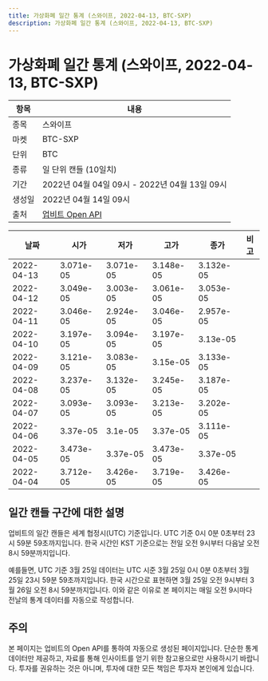 ```yaml
---
title: 가상화폐 일간 통계 (스와이프, 2022-04-13, BTC-SXP)
description: 가상화폐 일간 통계 (스와이프, 2022-04-13, BTC-SXP)
---
```



가상화폐 일간 통계 (스와이프, 2022-04-13, BTC-SXP)
===

|항목|내용|
|--|--|
|종목|스와이프|
|마켓|BTC-SXP|
|단위|BTC|
|종류|일 단위 캔들 (10일치)|
|기간|2022년 04월 04일 09시 - 2022년 04월 13일 09시|
|생성일|2022년 04월 14일 09시|
|출처|[업비트 Open API](https://docs.upbit.com)|


|날짜|시가|저가|고가|종가|비고|
|--|--|--|--|--|--|
|2022-04-13|3.071e-05|3.071e-05|3.148e-05|3.132e-05|    |
|2022-04-12|3.049e-05|3.003e-05|3.061e-05|3.053e-05|    |
|2022-04-11|3.046e-05|2.924e-05|3.046e-05|2.957e-05|    |
|2022-04-10|3.197e-05|3.094e-05|3.197e-05|3.13e-05|    |
|2022-04-09|3.121e-05|3.083e-05|3.15e-05|3.133e-05|    |
|2022-04-08|3.237e-05|3.132e-05|3.245e-05|3.187e-05|    |
|2022-04-07|3.093e-05|3.093e-05|3.213e-05|3.202e-05|    |
|2022-04-06|3.37e-05|3.1e-05|3.37e-05|3.111e-05|    |
|2022-04-05|3.473e-05|3.37e-05|3.473e-05|3.37e-05|    |
|2022-04-04|3.712e-05|3.426e-05|3.719e-05|3.426e-05|    |


일간 캔들 구간에 대한 설명
---


업비트의 일간 캔들은 세계 협정시(UTC) 기준입니다. 
UTC 기준 0시 0분 0초부터 23시 59분 59초까지입니다. 
한국 시간인 KST 기준으로는 전일 오전 9시부터 다음날 오전 8시 59분까지입니다. 


예를들면, UTC 기준 3월 25일 데이터는 UTC 시준 3월 25일 0시 0분 0초부터 3월 25일 23시 59분 59초까지입니다. 
한국 시간으로 표현하면 3월 25일 오전 9시부터 3월 26일 오전 8시 59분까지입니다. 
이와 같은 이유로 본 페이지는 매일 오전 9시마다 전날의 통계 데이터를 자동으로 작성합니다. 


주의
---


본 페이지는 업비트의 Open API를 통하여 자동으로 생성된 페이지입니다. 
단순한 통계 데이터만 제공하고, 자료를 통해 인사이트를 얻기 위한 참고용으로만 사용하시기 바랍니다. 
투자를 권유하는 것은 아니며, 투자에 대한 모든 책임은 투자자 본인에게 있습니다. 
